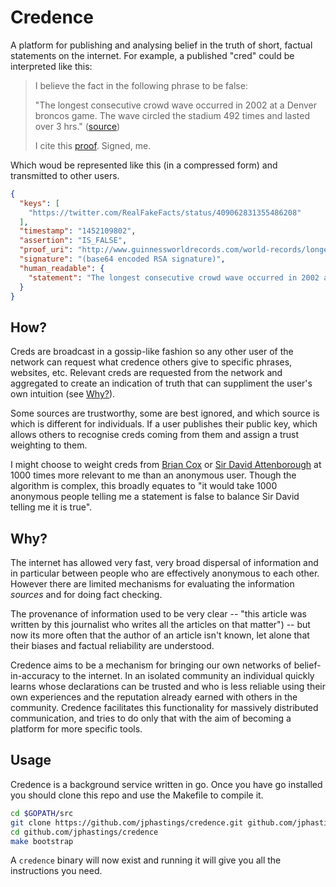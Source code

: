 # Credence

A platform for publishing and analysing belief in the truth of short, factual statements on the internet. For example, a published "cred" could be interpreted like this:

> I believe the fact in the following phrase to be false:
>
> "The longest consecutive crowd wave occurred in 2002 at a Denver broncos game. The wave circled the stadium 492 times and lasted over 3 hrs." ([source](https://twitter.com/RealFakeFacts/status/409062831355486208))
>
> I cite this [proof](http://www.guinnessworldrecords.com/world-records/longest-mexican-wave-%28timed%29). Signed, me.

Which woud be represented like this (in a compressed form) and transmitted to other users.

```json
{
  "keys": [
    "https://twitter.com/RealFakeFacts/status/409062831355486208"
  ],
  "timestamp": "1452109802",
  "assertion": "IS_FALSE",
  "proof_uri": "http://www.guinnessworldrecords.com/world-records/longest-mexican-wave-%28timed%29",
  "signature": "(base64 encoded RSA signature)",
  "human_readable": {
    "statement": "The longest consecutive crowd wave occurred in 2002 at a Denver broncos game. The wave circled the stadium 492 times and lasted over 3 hrs."
  }
}
```

## How?

Creds are broadcast in a gossip-like fashion so any other user of the network can request what credence others give to specific phrases, websites, etc. Relevant creds are requested from the network and aggregated to create an indication of truth that can suppliment the user's own intuition (see [Why?](#why)).

Some sources are trustworthy, some are best ignored, and which source is which is different for individuals. If a user publishes their public key, which allows others to recognise creds coming from them and assign a trust weighting to them.

I might choose to weight creds from [Brian Cox](https://en.wikipedia.org/wiki/Brian_Cox_(physicist)) or [Sir David Attenborough](https://en.wikipedia.org/wiki/David_Attenborough) at 1000 times more relevant to me than an anonymous user. Though the algorithm is complex, this broadly equates to "it would take 1000 anonymous people telling me a statement is false to balance Sir David telling me it is true".

## Why?

The internet has allowed very fast, very broad dispersal of information and in particular between people who are effectively anonymous to each other. However there are limited mechanisms for evaluating the information _sources_ and for doing fact checking.

The provenance of information used to be very clear -- "this article was written by this journalist who writes all the articles on that matter") -- but now its more often that the author of an article isn't known, let alone that their biases and factual reliability are understood.

Credence aims to be a mechanism for bringing our own networks of belief-in-accuracy to the internet. In an isolated community an individual quickly learns whose declarations can be trusted and who is less reliable using their own experiences and the reputation already earned with others in the community. Credence facilitates this functionality for massively distributed communication, and tries to do only that with the aim of becoming a platform for more specific tools.

## Usage

Credence is a background service written in go. Once you have go installed you should clone this repo and use the Makefile to compile it.

```bash
cd $GOPATH/src
git clone https://github.com/jphastings/credence.git github.com/jphastings/credence
cd github.com/jphastings/credence
make bootstrap
```

A `credence` binary will now exist and running it will give you all the instructions you need.
